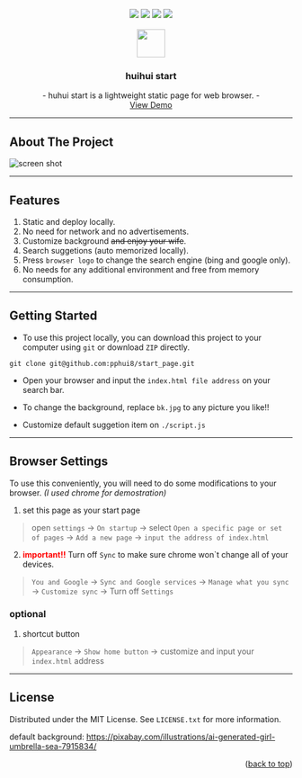 <a name="readme-top"></a>

<div align="center">
<img src="https://img.shields.io/badge/license-MIT-green" />
<img src="https://img.shields.io/badge/HTML-CSS-blue" />
<img src="https://img.shields.io/badge/Web-Static-pink" />
<img src="https://img.shields.io/badge/Online-LocalHost-red" />
</div>


<br />
<div align="center">
  <img src="./favicon.ico" height=50 />
  <h3 align="center">huihui start</h3>

  <p align="center">
    - huhui start is a lightweight static page for web browser. -
    <br />
    <a href="https://pphui8.github.io/start_page">View Demo</a>
  </p>
</div>


---

## About The Project

![screen shot](./screenshot.png)

---

## Features
1. Static and deploy locally.
2. No need for network and no advertisements.
3. Customize background ~~and enjoy your wife~~.
4. Search suggetions (auto memorized locally).
5. Press `browser logo` to change the search engine (bing and google only).
6. No needs for any additional environment and free from memory consumption.

---

## Getting Started
- To use this project locally, you can download this project to your computer using `git` or download `ZIP` directly.
```ssh
git clone git@github.com:pphui8/start_page.git
```
- Open your browser and input the `index.html file address` on your search bar.

- To change the background, replace `bk.jpg` to any picture you like!!

- Customize default suggetion item on `./script.js`

---

## Browser Settings
To use this conveniently, you will need to do some modifications to your browser. _(I used chrome for demostration)_  
1. set this page as your start page  
> open `settings` -> `On startup` -> select `Open a specific page or set of pages` -> `Add a new page` -> `input the address of index.html`
2. <b style="color:red">important!!</b> Turn off `Sync` to make sure chrome won\`t change all of your devices.  
> `You and Google` -> `Sync and Google services` -> `Manage what you sync` -> `Customize sync` -> Turn off `Settings`

### optional
1. shortcut button
> `Appearance` -> `Show home button` -> customize and input your `index.html` address

---

## License

Distributed under the MIT License. See `LICENSE.txt` for more information.

default background: https://pixabay.com/illustrations/ai-generated-girl-umbrella-sea-7915834/

<p align="right">(<a href="#readme-top">back to top</a>)</p>